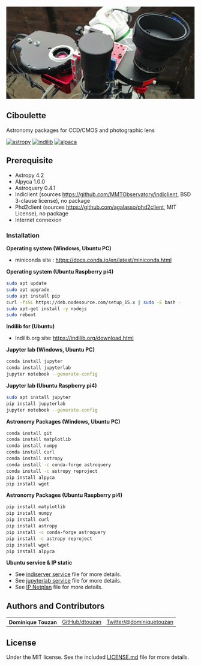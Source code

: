 ![CIBOULETTE](title.png?raw=true "Ciboulette") 
## Ciboulette
Astronomy packages for CCD/CMOS and photographic lens

[![astropy](http://img.shields.io/badge/powered%20by-AstroPy-orange.svg?style=flat)](http://www.astropy.org/) 
[![indilib](http://img.shields.io/badge/powered%20by-Indilib-orange.svg?style=flat)](http://www.indilib.org)
[![alpaca](http://img.shields.io/badge/powered%20by-Alpaca-orange.svg?style=flat)](https://ascom-standards.org/Developer/Alpaca.htm) 

## Prerequisite
  - Astropy 4.2
  - Alpyca 1.0.0
  - Astroquery 0.4.1
  - Indiclient (sources https://github.com/MMTObservatory/indiclient, BSD 3-clause license), no package 
  - Phd2client (sources https://github.com/agalasso/phd2client, MIT License), no package 
  - Internet connexion

### Installation
**Operating system (Windows, Ubuntu PC)**
  - miniconda site : https://docs.conda.io/en/latest/miniconda.html

**Operating system (Ubuntu Raspberry pi4)**
```sh
sudo apt update
sudo apt upgrade
sudo apt install pip
curl -fsSL https://deb.nodesource.com/setup_15.x | sudo -E bash -
sudo apt-get install -y nodejs
sudo reboot
```

**Indilib for (Ubuntu)**
  
  - Indilib.org site: https://indilib.org/download.html

**Jupyter lab (Windows, Ubuntu PC)**
```sh
conda install jupyter
conda install jupyterlab
jupyter notebook --generate-config
```      

**Jupyter lab (Ubuntu Raspberry pi4)**
```sh
sudo apt install jupyter
pip install jupyterlab
jupyter notebook --generate-config
```      

**Astronomy Packages (Windows, Ubuntu PC)**
```sh
conda install git
conda install matplotlib
conda install numpy
conda install curl
conda install astropy
conda install -c conda-forge astroquery
conda install -c astropy reproject
pip install alpyca
pip install wget
```      

**Astronomy Packages (Ubuntu Raspberry pi4)**
```sh
pip install matplotlib
pip install numpy
pip install curl
pip install astropy
pip install -c conda-forge astroquery
pip install -c astropy reproject
pip install wget
pip install alpyca
```      

**Ubuntu service & IP static**

  - See [indiserver service](./configuration/indiserver.service) file for more details.
  - See [jupyterlab service](./configuration/jupyterlab.service) file for more details.
  - See [IP Netplan](./configuration/ip.netplan) file for more details.


## Authors and Contributors

<table><tbody>
<tr><th align="left">Dominique Touzan</th><td><a href="https://github.com/dtouzan/ciboulette">GitHub/dtouzan</a></td><td><a href="http://twitter.com/dominiquetouzan">Twitter/@dominiquetouzan</a></td></tr>
</tbody></table>


## License

Under the MIT license. See the included [LICENSE.md](./LICENSE.md) file for more details.
